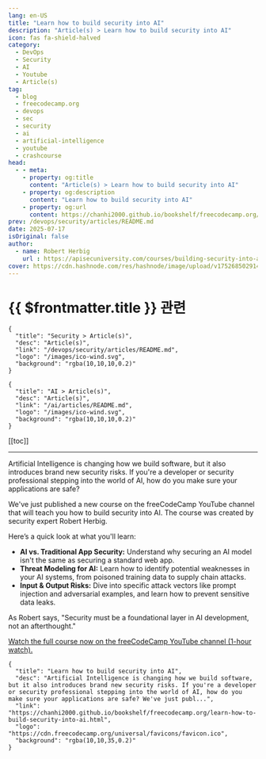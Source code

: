 ```yaml
---
lang: en-US
title: "Learn how to build security into AI"
description: "Article(s) > Learn how to build security into AI"
icon: fas fa-shield-halved
category:
  - DevOps
  - Security
  - AI
  - Youtube
  - Article(s)
tag:
  - blog
  - freecodecamp.org
  - devops
  - sec
  - security
  - ai
  - artificial-intelligence
  - youtube
  - crashcourse
head:
  - - meta:
    - property: og:title
      content: "Article(s) > Learn how to build security into AI"
    - property: og:description
      content: "Learn how to build security into AI"
    - property: og:url
      content: https://chanhi2000.github.io/bookshelf/freecodecamp.org/learn-how-to-build-security-into-ai.html
prev: /devops/security/articles/README.md
date: 2025-07-17
isOriginal: false
author:
  - name: Robert Herbig
    url : https://apisecuniversity.com/courses/building-security-into-ai
cover: https://cdn.hashnode.com/res/hashnode/image/upload/v1752685029144/e988baa2-4c5f-4670-bac8-d40281f7b324.jpeg
---
```


# {{ $frontmatter.title }} 관련

```component VPCard
{
  "title": "Security > Article(s)",
  "desc": "Article(s)",
  "link": "/devops/security/articles/README.md",
  "logo": "/images/ico-wind.svg",
  "background": "rgba(10,10,10,0.2)"
}
```

```component VPCard
{
  "title": "AI > Article(s)",
  "desc": "Article(s)",
  "link": "/ai/articles/README.md",
  "logo": "/images/ico-wind.svg",
  "background": "rgba(10,10,10,0.2)"
}
```

[[toc]]

---

<SiteInfo
  name="Learn how to build security into AI"
  desc="Artificial Intelligence is changing how we build software, but it also introduces brand new security risks. If you're a developer or security professional stepping into the world of AI, how do you make sure your applications are safe? We've just publ..."
  url="https://freecodecamp.org/news/learn-how-to-build-security-into-ai"
  logo="https://cdn.freecodecamp.org/universal/favicons/favicon.ico"
  preview="https://cdn.hashnode.com/res/hashnode/image/upload/v1752685029144/e988baa2-4c5f-4670-bac8-d40281f7b324.jpeg"/>

Artificial Intelligence is changing how we build software, but it also introduces brand new security risks. If you're a developer or security professional stepping into the world of AI, how do you make sure your applications are safe?

We've just published a new course on the freeCodeCamp YouTube channel that will teach you how to build security into AI. The course was created by security expert Robert Herbig.

Here’s a quick look at what you'll learn:

- **AI vs. Traditional App Security:** Understand why securing an AI model isn't the same as securing a standard web app.
- **Threat Modeling for AI:** Learn how to identify potential weaknesses in your AI systems, from poisoned training data to supply chain attacks.
- **Input & Output Risks:** Dive into specific attack vectors like prompt injection and adversarial examples, and learn how to prevent sensitive data leaks.

As Robert says, "Security must be a foundational layer in AI development, not an afterthought."

[<FontIcon icon="fa-brands fa-youtube"/>Watch the full course now on the freeCodeCamp YouTube channel (1-hour watch).](https://youtu.be/0xah5jMflcI)

<VidStack src="youtube/0xah5jMflcI" />

<!-- TODO: add ARTICLE CARD -->
```component VPCard
{
  "title": "Learn how to build security into AI",
  "desc": "Artificial Intelligence is changing how we build software, but it also introduces brand new security risks. If you're a developer or security professional stepping into the world of AI, how do you make sure your applications are safe? We've just publ...",
  "link": "https://chanhi2000.github.io/bookshelf/freecodecamp.org/learn-how-to-build-security-into-ai.html",
  "logo": "https://cdn.freecodecamp.org/universal/favicons/favicon.ico",
  "background": "rgba(10,10,35,0.2)"
}
```
